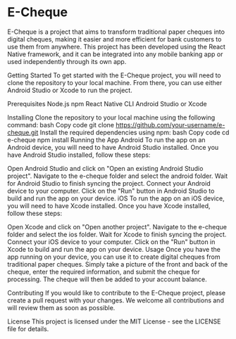 # E-Cheque
 
E-Cheque is a project that aims to transform traditional paper cheques into digital cheques, making it easier and more efficient for bank customers to use them from anywhere. This project has been developed using the React Native framework, and it can be integrated into any mobile banking app or used independently through its own app.

Getting Started
To get started with the E-Cheque project, you will need to clone the repository to your local machine. From there, you can use either Android Studio or Xcode to run the project.

Prerequisites
Node.js
npm
React Native CLI
Android Studio or Xcode


Installing
Clone the repository to your local machine using the following command:
bash
Copy code
git clone https://github.com/your-username/e-cheque.git
Install the required dependencies using npm:
bash
Copy code
cd e-cheque
npm install
Running the App
Android
To run the app on an Android device, you will need to have Android Studio installed. Once you have Android Studio installed, follow these steps:

Open Android Studio and click on "Open an existing Android Studio project".
Navigate to the e-cheque folder and select the android folder.
Wait for Android Studio to finish syncing the project.
Connect your Android device to your computer.
Click on the "Run" button in Android Studio to build and run the app on your device.
iOS
To run the app on an iOS device, you will need to have Xcode installed. Once you have Xcode installed, follow these steps:

Open Xcode and click on "Open another project".
Navigate to the e-cheque folder and select the ios folder.
Wait for Xcode to finish syncing the project.
Connect your iOS device to your computer.
Click on the "Run" button in Xcode to build and run the app on your device.
Usage
Once you have the app running on your device, you can use it to create digital cheques from traditional paper cheques. Simply take a picture of the front and back of the cheque, enter the required information, and submit the cheque for processing. The cheque will then be added to your account balance.

Contributing
If you would like to contribute to the E-Cheque project, please create a pull request with your changes. We welcome all contributions and will review them as soon as possible.

License
This project is licensed under the MIT License - see the LICENSE file for details.